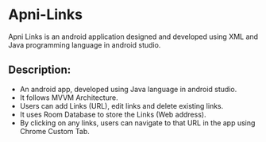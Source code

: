 # Apni-Links
Apni Links is an android application designed and developed using XML and Java programming language in android studio.

## Description:
- An android app, developed using Java language in android studio.
- It follows MVVM Architecture.
- Users can add Links (URL), edit links and delete existing links.
- It uses Room Database to store the Links (Web address).
- By clicking on any links, users can navigate to that URL in the app using Chrome Custom Tab.
